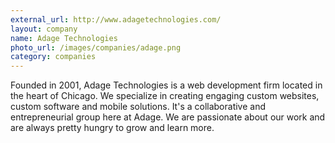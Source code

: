 ```yaml
---
external_url: http://www.adagetechnologies.com/
layout: company
name: Adage Technologies
photo_url: /images/companies/adage.png
category: companies
---
```

Founded in 2001, Adage Technologies is a web development firm located in the heart of Chicago. We specialize in creating engaging custom websites, custom software and mobile solutions.  It's a collaborative and entrepreneurial group here at Adage. We are passionate about our work and are always pretty hungry to grow and learn more.
